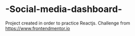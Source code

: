 # -Social-media-dashboard-
Project created in order to practice Reactjs. Challenge from https://www.frontendmentor.io
